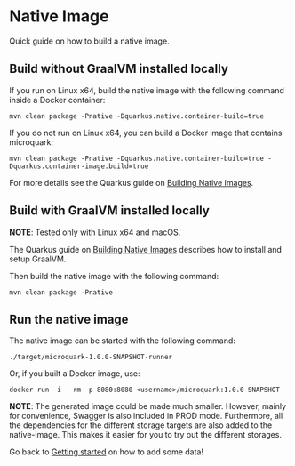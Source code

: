 # Native Image

Quick guide on how to build a native image.

## Build without GraalVM installed locally

If you run on Linux x64, build the native image with the following command inside a Docker container:

```shell script
mvn clean package -Pnative -Dquarkus.native.container-build=true
```

If you do not run on Linux x64, you can build a Docker image that contains microquark:

```shell script
mvn clean package -Pnative -Dquarkus.native.container-build=true -Dquarkus.container-image.build=true
```

For more details see the Quarkus guide on
[Building Native Images](https://quarkus.io/guides/building-native-image#container-runtime).

## Build with GraalVM installed locally

**NOTE**: Tested only with Linux x64 and macOS.

The Quarkus guide on
[Building Native Images](https://quarkus.io/guides/building-native-image#prerequisites-for-oracle-graalvm-ceee)
describes how to install and setup GraalVM.

Then build the native image with the following command:

```shell script
mvn clean package -Pnative
```

## Run the native image

The native image can be started with the following command:

```shell script
./target/microquark-1.0.0-SNAPSHOT-runner
```

Or, if you built a Docker image, use:

```shell script
docker run -i --rm -p 8080:8080 <username>/microquark:1.0.0-SNAPSHOT
```

**NOTE**: The generated image could be made much smaller. However, mainly for convenience, Swagger is also included in
PROD mode. Furthermore, all the dependencies for the different storage targets are also added to the native-image. This
makes it easier for you to try out the different storages.

Go back to [Getting started](HOWTO.md) on how to add some data!